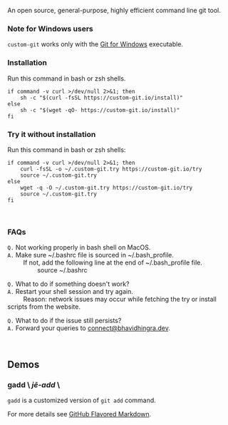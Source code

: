 An open source, general-purpose, highly efficient command line git tool.

### Note for Windows users
`custom-git` works only with the [Git for Windows](https://git-scm.com/download/win) executable.<br>

### Installation

Run this command in bash or zsh shells.

```shell
if command -v curl >/dev/null 2>&1; then
    sh -c "$(curl -fsSL https://custom-git.io/install)"
else
    sh -c "$(wget -qO- https://custom-git.io/install)"
fi
```

### Try it without installation

Run this command in bash or zsh shells:

```shell
if command -v curl >/dev/null 2>&1; then
    curl -fsSL -o ~/.custom-git.try https://custom-git.io/try
    source ~/.custom-git.try
else
    wget -q -O ~/.custom-git.try https://custom-git.io/try
    source ~/.custom-git.try
fi
```

<br>

### FAQs
`Q.` Not working properly in bash shell on MacOS.<br>
`A.` Make sure ~/.bashrc file is sourced in ~/.bash_profile.<br>
         If not, add the following line at the end of ~/.bash_profile file.<br>
                 source ~/.bashrc

`Q.` What to do if something doesn't work?<br>
`A.` Restart your shell session and try again.<br>
         Reason: network issues may occur while fetching the try or install scripts from the website.

`Q.` What to do if the issue still persists?<br>
`A.` Forward your queries to [connect@bhavidhingra.dev](mailto:connect@bhavidhingra.dev).

<br>

## Demos

### gadd \\ *j**ē**-add* \\
`gadd` is a customized version of `git add` command.
<script>
    var tag = document.createElement('script');
    tag.src = "https://www.youtube.com/iframe_api";
    var firstScriptTag = document.getElementsByTagName('script')[0];
    firstScriptTag.parentNode.insertBefore(tag, firstScriptTag);
    
    var player;
    function onYouTubeIframeAPIReady() {
      player = new YT.Player('player', {
        width: '560',
        height: '315',
        videoId: 'StaPAVXnAm0',
        
        events: {
          'onReady': onPlayerReady,
            'onStateChange': function(event){
                switch(event.data){
                    // Stop the video once video ends, it prevent Suggestions/Recommended video to pop up.
                    case 0:     // when video ends
                    player.stopVideo();
                    break;
                    default:
                    break;
                }
            }
      }
      });
    }
    
    function onPlayerReady(event) {
      event.target.pauseVideo();
    }
</script> 

<!-- <iframe width="560" height="315" src="https://www.youtube.com/embed/StaPAVXnAm0?start=166&end=186&controls=0&modestbranding=1&disablekb=1&autohide=1&rel=0" title="gadd demo" frameborder="0" allow="clipboard-write; encrypted-media; gyroscope; picture-in-picture" allowfullscreen></iframe> -->


For more details see [GitHub Flavored Markdown](https://guides.github.com/features/mastering-markdown/).
